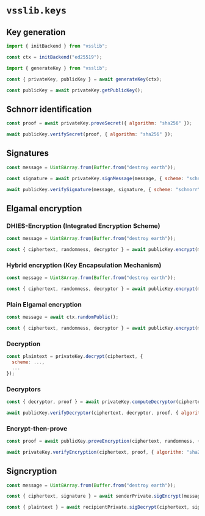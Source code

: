 # `vsslib.keys`
  

## Key generation

```js
import { initBackend } from "vsslib";

const ctx = initBackend("ed25519");
```

```js
import { generateKey } from "vsslib";

const { privateKey, publicKey } = await generateKey(ctx);
```

```js
const publicKey = await privateKey.getPublicKey();
```

## Schnorr identification

```js
const proof = await privateKey.proveSecret({ algorithm: "sha256" });
```

```js
await publicKey.verifySecret(proof, { algorithm: "sha256" });
```

## Signatures

```js
const message = Uint8Array.from(Buffer.from("destroy earth"));
```

```js
const signature = await privateKey.signMessage(message, { scheme: "schnorr", algorithm: "sha256" });
```

```js
await publicKey.verifySignature(message, signature, { scheme: "schnorr", algorithm: "sha256" });
```

## Elgamal encryption

### DHIES-Encryption (Integrated Encryption Scheme)

```js
const message = Uint8Array.from(Buffer.from("destroy earth"));
```

```js
const { ciphertext, randomness, decryptor } = await publicKey.encrypt(message, { scheme: "dhies", algorithm: "sha256", mode: "aes-256-cbc" });
```


### Hybrid encryption (Key Encapsulation Mechanism)

```js
const message = Uint8Array.from(Buffer.from("destroy earth"));
```

```js
const { ciphertext, randomness, decryptor } = await publicKey.encrypt(message, { scheme: "hybrid", mode: "aes-256-cbc" });
```

### Plain Elgamal encryption

```js
const message = await ctx.randomPublic();
```

```js
const { ciphertext, randomness, decryptor } = await publicKey.encrypt(message, { scheme: "plain" });
```

### Decryption

```js
const plaintext = privateKey.decrypt(ciphertext, {
  scheme: ...,
  ...
});
```

### Decryptors

```js
const { decryptor, proof } = await privateKey.computeDecryptor(ciphertext, { algorithm: "sha256" });
```

```js
await publicKey.verifyDecryptor(ciphertext, decryptor, proof, { algorithm: "sha256" });
```

### Encrypt-then-prove

```js
const proof = await publicKey.proveEncryption(ciphertext, randomness, { algorithm: "sha256" });
```

```js
await privateKey.verifyEncryption(ciphertext, proof, { algorithm: "sha256" });
```

## Signcryption

```js
const message = Uint8Array.from(Buffer.from("destroy earth"));
```

```js
const { ciphertext, signature } = await senderPrivate.sigEncrypt(message, recipientPublic, { encScheme: "hybrid", sigScheme: "schnorr" });
```

```js
const { plaintext } = await recipientPrivate.sigDecrypt(ciphertext, signature, senderPublic, { encScheme: "hybrid", sigScheme: "schnorr" });
```
